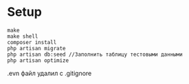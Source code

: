 # Setup
```
make
make shell
composer install 
php artisan migrate
php artisan db:seed //Заполнить таблицу тестовыми данными
php artisan optimize
``` 
.evn файл удалил с .gitignore

